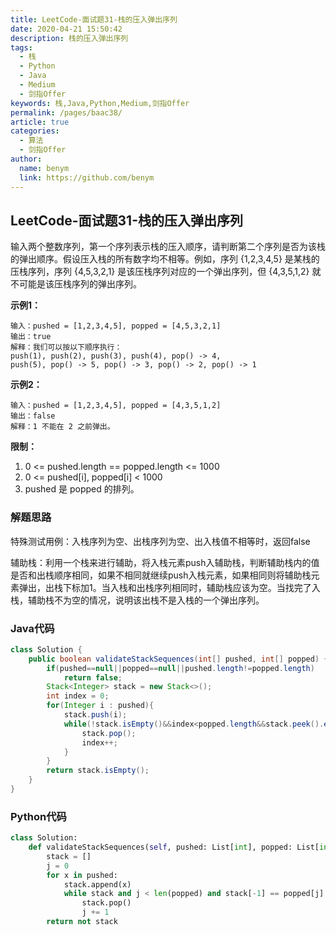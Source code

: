 ```yaml
---
title: LeetCode-面试题31-栈的压入弹出序列
date: 2020-04-21 15:50:42
description: 栈的压入弹出序列
tags: 
  - 栈
  - Python
  - Java
  - Medium
  - 剑指Offer
keywords: 栈,Java,Python,Medium,剑指Offer
permalink: /pages/baac38/
article: true
categories: 
  - 算法
  - 剑指Offer
author: 
  name: benym
  link: https://github.com/benym
---
```


## LeetCode-面试题31-栈的压入弹出序列

输入两个整数序列，第一个序列表示栈的压入顺序，请判断第二个序列是否为该栈的弹出顺序。假设压入栈的所有数字均不相等。例如，序列 {1,2,3,4,5} 是某栈的压栈序列，序列 {4,5,3,2,1} 是该压栈序列对应的一个弹出序列，但 {4,3,5,1,2} 就不可能是该压栈序列的弹出序列。

 <!--more-->

**示例1：**

```
输入：pushed = [1,2,3,4,5], popped = [4,5,3,2,1]
输出：true
解释：我们可以按以下顺序执行：
push(1), push(2), push(3), push(4), pop() -> 4,
push(5), pop() -> 5, pop() -> 3, pop() -> 2, pop() -> 1
```

**示例2：**

```
输入：pushed = [1,2,3,4,5], popped = [4,3,5,1,2]
输出：false
解释：1 不能在 2 之前弹出。
```

**限制：**

1. 0 <= pushed.length == popped.length <= 1000
2. 0 <= pushed[i], popped[i] < 1000
3. pushed 是 popped 的排列。

### 解题思路

特殊测试用例：入栈序列为空、出栈序列为空、出入栈值不相等时，返回false

辅助栈：利用一个栈来进行辅助，将入栈元素push入辅助栈，判断辅助栈内的值是否和出栈顺序相同，如果不相同就继续push入栈元素，如果相同则将辅助栈元素弹出，出栈下标加1。当入栈和出栈序列相同时，辅助栈应该为空。当找完了入栈，辅助栈不为空的情况，说明该出栈不是入栈的一个弹出序列。

### Java代码

```java
class Solution {
    public boolean validateStackSequences(int[] pushed, int[] popped) {
        if(pushed==null||popped==null||pushed.length!=popped.length)
            return false;
        Stack<Integer> stack = new Stack<>();
        int index = 0;
        for(Integer i : pushed){
            stack.push(i);
            while(!stack.isEmpty()&&index<popped.length&&stack.peek().equals(popped[index])){
                stack.pop();
                index++;
            }
        }
        return stack.isEmpty();
    }
}
```

### Python代码

```python
class Solution:
    def validateStackSequences(self, pushed: List[int], popped: List[int]) -> bool:
        stack = []
        j = 0
        for x in pushed:
            stack.append(x)
            while stack and j < len(popped) and stack[-1] == popped[j]:
                stack.pop()
                j += 1
        return not stack
```

